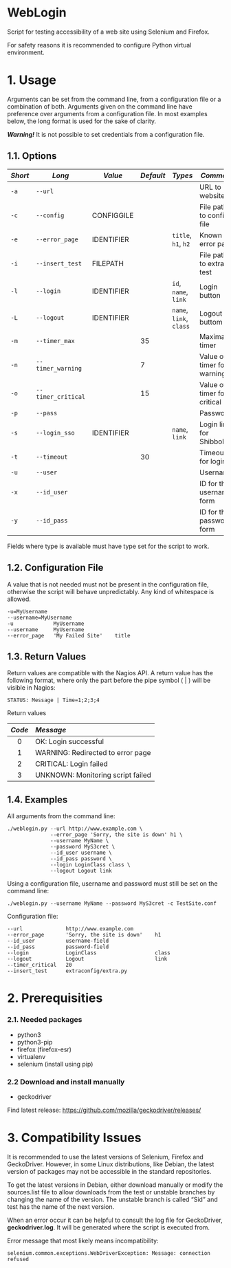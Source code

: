# WebLogin #
Script for testing accessibility of a web site using Selenium and Firefox.

For safety reasons it is recommended to configure Python virtual environment. 


# 1.  Usage #
Arguments can be set from the command line, from a configuration file or a combination of
both. Arguments given on the command line have preference over arguments from a
configuration file. In most examples below, the long format is used for the sake of clarity.

_**Warning!**_ It is not possible to set credentials from a configuration file.


## 1.1.  Options ##
|*Short* | *Long*             | *Value*    |*Default* | *Types*                 | *Comment*                   |
| ------ | ------------------ | -----------|--------- | ----------------------- | --------------------------- |
| `-a`   | `--url`            |            |          |                         | URL to website              |
| `-c`   | `--config`         | CONFIGGILE |          |                         | File path to config file    |
| `-e`   | `--error_page`     | IDENTIFIER |          | `title`, `h1`, `h2`     | Known error page            |
| `-i`   | `--insert_test`    | FILEPATH   |          |                         | File path to extra test     |
| `-l`   | `--login`          | IDENTIFIER |          | `id`, `name`, `link`    | Login button                |
| `-L`   | `--logout`         | IDENTIFIER |          | `name`, `link`, `class` | Logout buttom               |
| `-m`   | `--timer_max`      |            | 35       |                         | Maximal timer               |
| `-n`   | `--timer_warning`  |            | 7        |                         | Value of timer for warning  |
| `-o`   | `--timer_critical` |            | 15       |                         | Value of timer for critical |
| `-p`   | `--pass`           |            |          |                         | Password                    |
| `-s`   | `--login_sso`      | IDENTIFIER |          | `name`, `link`          | Login link for Shibboleth   |
| `-t`   | `--timeout`        |            | 30       |                         | Timeout for login           |
| `-u`   | `--user`           |            |          |                         | Username                    |
| `-x`   | `--id_user`        |            |          |                         | ID for the username form    |
| `-y`   | `--id_pass`        |            |          |                         | ID for the password form    |

Fields where type is available must have type set for the script to work.


## 1.2. Configuration File ##
A value that is not needed must not be present in the configuration file, otherwise the script will
behave unpredictably. Any kind of whitespace is allowed.

```
-u=MyUsername
--username=MyUsername
-u             MyUsername
--username     MyUsername
--error_page   'My Failed Site'    title
```


## 1.3. Return Values ##
Return values are compatible with the Nagios API.
A return value has the following format, where only the part before the pipe symbol ( | ) will
be visible in Nagios:

```
STATUS: Message | Time=1;2;3;4
```
Return values

| *Code* | *Message*                         |
| :----: | :---------------------------------|
| 0      | OK: Login successful              |
| 1      | WARNING: Redirected to error page |
| 2      | CRITICAL: Login failed            |
| 3      | UNKNOWN: Monitoring script failed |


## 1.4. Examples ##
All arguments from the command line:

```
./weblogin.py --url http://www.example.com \
              --error_page 'Sorry, the site is down' h1 \
              --username MyName \
              --password MyS3cret \
              --id_user username \
              --id_pass password \
              --login LoginClass class \
              --logout Logout link
```

Using a configuration file, username and password must still be set on the command line:
```
./weblogin.py --username MyName --password MyS3cret -c TestSite.conf
```

Configuration file:
```
--url              http://www.example.com
--error_page       'Sorry, the site is down'    h1
--id_user          username-field
--id_pass          password-field
--login            LoginClass                   class
--logout           Logout                       link
--timer_critical   20
--insert_test      extraconfig/extra.py
```


# 2. Prerequisities #

### 2.1. Needed packages ###
* python3
* python3-pip
* firefox (firefox-esr)
* virtualenv
* selenium (install using pip)

### 2.2 Download and install manually ###
* geckodriver

Find latest release: <https://github.com/mozilla/geckodriver/releases/>


# 3. Compatibility Issues #
It is recommended to use the latest versions of Selenium, Firefox and 
GeckoDriver. However, in some Linux distributions, like Debian, the latest
version of packages may not be accessible in the standard repositories.

To get the latest versions in Debian, either download manually or
modify the sources.list file to allow downloads from the test or unstable
branches by changing the name of the version. The unstable branch is called
“Sid” and test has the name of the next version.

When an error occur it can be helpful to consult the log file for GeckoDriver, 
**geckodriver.log**. It will be generated where the script is executed from.

Error message that most likely means incompatibility:
```
selenium.common.exceptions.WebDriverException: Message: connection refused
```
